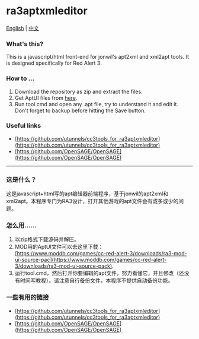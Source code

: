 # ra3aptxmleditor
[English](#whats-this) | [中文](#%E8%BF%99%E6%98%AF%E4%BB%80%E4%B9%88)

### What's this?
This is a javascript/html front-end for jonwil's apt2xml and xml2apt tools. It is designed specifically for Red Alert 3.

### How to ...
1. Download the repository as zip and extract the files.
2. Get AptUI files from [here](https://www.moddb.com/games/cc-red-alert-3/downloads/ra3-mod-ui-source-pack).
3. Run tool.cmd and open any .apt file, try to understand it and edit it. Don't forget to backup before hitting the Save button.

### Useful links
- [https://github.com/utunnels/cc3tools_for_ra3aptxmleditor](https://github.com/utunnels/cc3tools_for_ra3aptxmleditor)
- [https://github.com/OpenSAGE/OpenSAGE](https://github.com/OpenSAGE/OpenSAGE)

-----------------------------------------------------------------

### 这是什么？
这是javascript+html写的apt编辑器前端程序，基于jonwil的apt2xml和xml2apt。本程序专门为RA3设计，打开其他游戏的apt文件会有或多或少的问题。

### 怎么用……
1. 以zip格式下载源码并解压。
2. MOD用的AptUI文件可以去这里下载：[https://www.moddb.com/games/cc-red-alert-3/downloads/ra3-mod-ui-source-pac](https://www.moddb.com/games/cc-red-alert-3/downloads/ra3-mod-ui-source-pack).
3. 运行tool.cmd，然后打开你要编辑的apt文件，努力看懂它，并且修改（还没有时间写教程）。请注意自行备份文件，本程序不提供自动备份功能。

### 一些有用的链接
- [https://github.com/utunnels/cc3tools_for_ra3aptxmleditor](https://github.com/utunnels/cc3tools_for_ra3aptxmleditor)
- [https://github.com/OpenSAGE/OpenSAGE](https://github.com/OpenSAGE/OpenSAGE)

